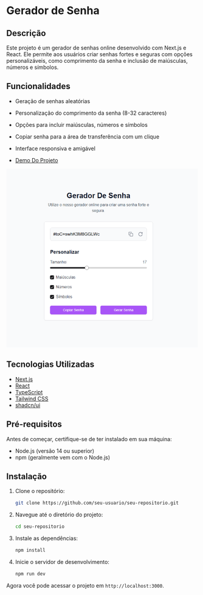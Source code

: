 # Gerador de Senha

## Descrição

Este projeto é um gerador de senhas online desenvolvido com Next.js e React. Ele permite aos usuários criar senhas fortes e seguras com opções personalizáveis, como comprimento da senha e inclusão de maiúsculas, números e símbolos.

## Funcionalidades

- Geração de senhas aleatórias
- Personalização do comprimento da senha (8-32 caracteres)
- Opções para incluir maiúsculas, números e símbolos
- Copiar senha para a área de transferência com um clique
- Interface responsiva e amigável

- [Demo Do Projeto]()

![preview](./public/generatepass.png)

## Tecnologias Utilizadas

- [Next.js](https://nextjs.org/)
- [React](https://reactjs.org/)
- [TypeScript](https://www.typescriptlang.org/)
- [Tailwind CSS](https://tailwindcss.com/)
- [shadcn/ui](https://ui.shadcn.com/)

## Pré-requisitos

Antes de começar, certifique-se de ter instalado em sua máquina:

- Node.js (versão 14 ou superior)
- npm (geralmente vem com o Node.js)

## Instalação

1. Clone o repositório:

    ```bash
    git clone https://github.com/seu-usuario/seu-repositorio.git
    ```
2. Navegue até o diretório do projeto:

    ```bash
    cd seu-repositorio
    ```
3. Instale as dependências:

    ```bash
    npm install
    ```
4. Inicie o servidor de desenvolvimento:

    ```bash
    npm run dev
    ```

Agora você pode acessar o projeto em `http://localhost:3000`.